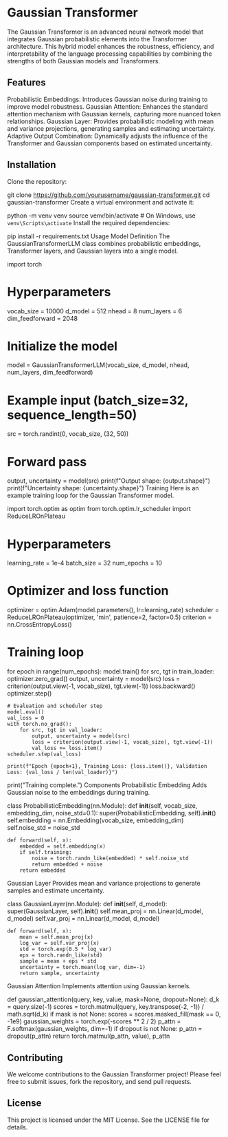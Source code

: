 # Gaussian Transformer
The Gaussian Transformer is an advanced neural network model that integrates Gaussian probabilistic elements into the Transformer architecture. This hybrid model enhances the robustness, efficiency, and interpretability of the language processing capabilities by combining the strengths of both Gaussian models and Transformers.

## Features
Probabilistic Embeddings: Introduces Gaussian noise during training to improve model robustness.
Gaussian Attention: Enhances the standard attention mechanism with Gaussian kernels, capturing more nuanced token relationships.
Gaussian Layer: Provides probabilistic modeling with mean and variance projections, generating samples and estimating uncertainty.
Adaptive Output Combination: Dynamically adjusts the influence of the Transformer and Gaussian components based on estimated uncertainty.

## Installation
Clone the repository:

git clone https://github.com/yourusername/gaussian-transformer.git
cd gaussian-transformer
Create a virtual environment and activate it:

python -m venv venv
source venv/bin/activate   # On Windows, use `venv\Scripts\activate`
Install the required dependencies:

pip install -r requirements.txt
Usage
Model Definition
The GaussianTransformerLLM class combines probabilistic embeddings, Transformer layers, and Gaussian layers into a single model.

import torch

# Hyperparameters
vocab_size = 10000
d_model = 512
nhead = 8
num_layers = 6
dim_feedforward = 2048

# Initialize the model
model = GaussianTransformerLLM(vocab_size, d_model, nhead, num_layers, dim_feedforward)

# Example input (batch_size=32, sequence_length=50)
src = torch.randint(0, vocab_size, (32, 50))

# Forward pass
output, uncertainty = model(src)
print(f"Output shape: {output.shape}")
print(f"Uncertainty shape: {uncertainty.shape}")
Training
Here is an example training loop for the Gaussian Transformer model.

import torch.optim as optim
from torch.optim.lr_scheduler import ReduceLROnPlateau

# Hyperparameters
learning_rate = 1e-4
batch_size = 32
num_epochs = 10

# Optimizer and loss function
optimizer = optim.Adam(model.parameters(), lr=learning_rate)
scheduler = ReduceLROnPlateau(optimizer, 'min', patience=2, factor=0.5)
criterion = nn.CrossEntropyLoss()

# Training loop
for epoch in range(num_epochs):
    model.train()
    for src, tgt in train_loader:
        optimizer.zero_grad()
        output, uncertainty = model(src)
        loss = criterion(output.view(-1, vocab_size), tgt.view(-1))
        loss.backward()
        optimizer.step()
    
    # Evaluation and scheduler step
    model.eval()
    val_loss = 0
    with torch.no_grad():
        for src, tgt in val_loader:
            output, uncertainty = model(src)
            loss = criterion(output.view(-1, vocab_size), tgt.view(-1))
            val_loss += loss.item()
    scheduler.step(val_loss)

    print(f"Epoch {epoch+1}, Training Loss: {loss.item()}, Validation Loss: {val_loss / len(val_loader)}")

print("Training complete.")
Components
Probabilistic Embedding
Adds Gaussian noise to the embeddings during training.

class ProbabilisticEmbedding(nn.Module):
    def __init__(self, vocab_size, embedding_dim, noise_std=0.1):
        super(ProbabilisticEmbedding, self).__init__()
        self.embedding = nn.Embedding(vocab_size, embedding_dim)
        self.noise_std = noise_std

    def forward(self, x):
        embedded = self.embedding(x)
        if self.training:
            noise = torch.randn_like(embedded) * self.noise_std
            return embedded + noise
        return embedded
Gaussian Layer
Provides mean and variance projections to generate samples and estimate uncertainty.

class GaussianLayer(nn.Module):
    def __init__(self, d_model):
        super(GaussianLayer, self).__init__()
        self.mean_proj = nn.Linear(d_model, d_model)
        self.var_proj = nn.Linear(d_model, d_model)

    def forward(self, x):
        mean = self.mean_proj(x)
        log_var = self.var_proj(x)
        std = torch.exp(0.5 * log_var)
        eps = torch.randn_like(std)
        sample = mean + eps * std
        uncertainty = torch.mean(log_var, dim=-1)
        return sample, uncertainty
Gaussian Attention
Implements attention using Gaussian kernels.

def gaussian_attention(query, key, value, mask=None, dropout=None):
    d_k = query.size(-1)
    scores = torch.matmul(query, key.transpose(-2, -1)) / math.sqrt(d_k)
    if mask is not None:
        scores = scores.masked_fill(mask == 0, -1e9)
    gaussian_weights = torch.exp(-scores ** 2 / 2)
    p_attn = F.softmax(gaussian_weights, dim=-1)
    if dropout is not None:
        p_attn = dropout(p_attn)
    return torch.matmul(p_attn, value), p_attn

## Contributing
We welcome contributions to the Gaussian Transformer project! Please feel free to submit issues, fork the repository, and send pull requests.

## License
This project is licensed under the MIT License. See the LICENSE file for details.

